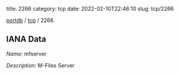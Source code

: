 title: 2266
category: tcp
date: 2022-02-10T22:46:10
slug: tcp/2266

[portdb](/) / [tcp](/category/tcp.html) / 2266


## IANA Data

_Name:_ mfserver

_Description:_ M-Files Server

